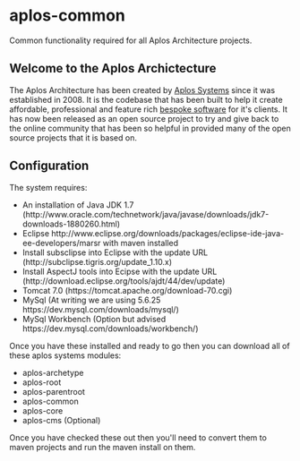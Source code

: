 # aplos-common
Common functionality required for all Aplos Architecture projects.

Welcome to the Aplos Archictecture 
----------------------------------------
The Aplos Architecture has been created by <a href="https://www.aplossystems.co.uk">Aplos Systems</a> since it was established in 2008.  It is the codebase that has been built to help it create affordable, professional and feature rich <a href="https://www.aplossystems.co.uk/bespoke-software.aplos">bespoke software</a> for it's clients.  It has now been released as an open source project to try and give back to the online community that has been so helpful in provided many of the open source projects that it is based on.

Configuration
-----------------------------------------
The system requires:

<ul>
<li>An installation of Java JDK 1.7 (http://www.oracle.com/technetwork/java/javase/downloads/jdk7-downloads-1880260.html)</li>
<li>Eclipse http://www.eclipse.org/downloads/packages/eclipse-ide-java-ee-developers/marsr with maven installed</li>
<li>Install subsclipse into Eclipse with the update URL (http://subclipse.tigris.org/update_1.10.x)</li>
<li>Install AspectJ tools into Ecipse with the update URL (http://download.eclipse.org/tools/ajdt/44/dev/update)
<li>Tomcat 7.0 (https://tomcat.apache.org/download-70.cgi)</li>
<li>MySql (At writing we are using 5.6.25 https://dev.mysql.com/downloads/mysql/)</li>
<li>MySql Workbench (Option but advised https://dev.mysql.com/downloads/workbench/)</li>
</ul>

Once you have these installed and ready to go then you can download all of these aplos systems modules:
<ul>
<li>aplos-archetype</li>
<li>aplos-root</li>
<li>aplos-parentroot</li>
<li>aplos-common</li>
<li>aplos-core</li>
<li>aplos-cms (Optional)</li>
</ul>

Once you have checked these out then you'll need to convert them to maven projects and run the maven install on them.  

